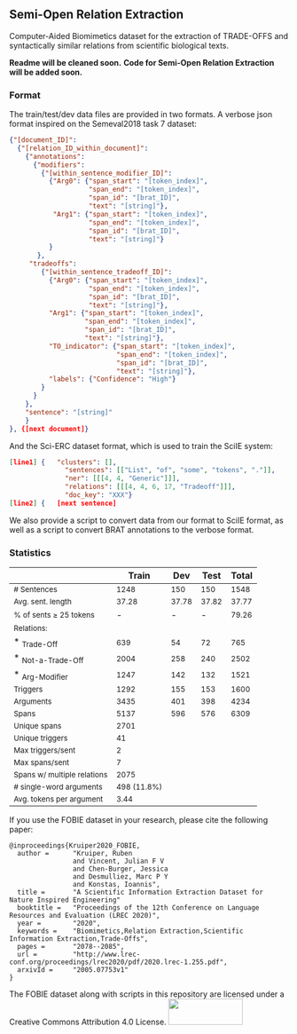 Semi-Open Relation Extraction
--

Computer-Aided Biomimetics dataset for the extraction of TRADE-OFFS and syntactically similar relations from scientific biological texts.

**Readme will be cleaned soon.**
**Code for Semi-Open Relation Extraction will be added soon.**

### Format
The train/test/dev data files are provided in two formats. A verbose json format inspired on the Semeval2018 task 7 dataset:

```json
{"[document_ID]": 
  {"[relation_ID_within_document]": 
    {"annotations": 
      {"modifiers": 
        {"[within_sentence_modifier_ID]": 
          {"Arg0": {"span_start": "[token_index]", 
                    "span_end": "[token_index]", 
                    "span_id": "[brat_ID]",  
                    "text": "[string]"}, 
           "Arg1": {"span_start": "[token_index]", 
                    "span_end": "[token_index]", 
                    "span_id": "[brat_ID]", 
                    "text": "[string]"}
          }
       }, 
     "tradeoffs": 
        {"[within_sentence_tradeoff_ID]": 
          {"Arg0": {"span_start": "[token_index]", 
                    "span_end": "[token_index]", 
                    "span_id": "[brat_ID]",  
                    "text": "[string]"}, 
          "Arg1": {"span_start": "[token_index]", 
                   "span_end": "[token_index]", 
                   "span_id": "[brat_ID]",  
                   "text": "[string]"},           
          "TO_indicator": {"span_start": "[token_index]", 
                           "span_end": "[token_index]", 
                           "span_id": "[brat_ID]",  
                           "text": "[string]"}, 
          "labels": {"Confidence": "High"}
        }
      }
    }, 
    "sentence": "[string]"
    }
}, {[next document]}
```

And the Sci-ERC dataset format, which is used to train the SciIE system:
```json
[line1] {   "clusters": [],
              "sentences": [["List", "of", "some", "tokens", "."]],
              "ner": [[[4, 4, "Generic"]]],
              "relations": [[[4, 4, 6, 17, "Tradeoff"]]],
              "doc_key": "XXX"}
[line2] {   [next sentence]
```

We also provide a script to convert data from our format to SciIE format, as well as a script to convert BRAT annotations to the verbose format.

### Statistics

|                             |  Train | Dev   | Test  | Total |
|-----------------------------|-------------|-------|-------|-------|
| <sub># Sentences</sub>                 | <sub>1248</sub>        | <sub>150</sub>   | <sub>150</sub>   | <sub>1548</sub>  |
| <sub>Avg. sent. length</sub>           | <sub>37.28</sub>       | <sub>37.78</sub> | <sub>37.82</sub> | <sub>37.77</sub> |
| <sub>% of sents ≥ 25 tokens</sub>      | -           | -     | -     | <sub>79.26</sub> |
| <sub>Relations:</sub>               |             |       |       |       |
|  * <sub>Trade-Off</sub>                 | <sub>639</sub>         | <sub>54</sub>    | <sub>72</sub>    | <sub>765</sub>   |
|  * <sub>Not-a-Trade-Off</sub>           | <sub>2004</sub>        | <sub>258</sub>   | <sub>240</sub>   | <sub>2502</sub>  |
|  * <sub>Arg-Modifier</sub>              | <sub>1247</sub>        | <sub>142</sub>   | <sub>132</sub>   | <sub>1521</sub>  |
| <sub>Triggers</sub>                    | <sub>1292</sub>        | <sub>155</sub>   | <sub>153</sub>   | <sub>1600</sub>  |
| <sub>Arguments</sub>                   | <sub>3435</sub>        | <sub>401</sub>   | <sub>398</sub>   | <sub>4234</sub>  |
| <sub>Spans</sub>                       | <sub>5137</sub>        | <sub>596</sub>   | <sub>576</sub>   | <sub>6309</sub>  |
| <sub>Unique spans</sub>                | <sub>2701</sub>        
| <sub>Unique triggers</sub>             | <sub>41 </sub>         
| <sub>Max triggers/sent</sub>           | <sub>2 </sub>          
| <sub>Max spans/sent</sub>              | <sub>7</sub>           
| <sub>Spans w/ multiple relations</sub> | <sub>2075</sub>        
| <sub># single-word arguments</sub>     | <sub>498 (11.8%) </sub>
| <sub>Avg. tokens per argument</sub>    | <sub>3.44 </sub>       


If you use the FOBIE dataset in your research, please cite the following paper:
```
@inproceedings{Kruiper2020_FOBIE,
  author =      "Kruiper, Ruben 
                and Vincent, Julian F V 
                and Chen-Burger, Jessica 
                and Desmulliez, Marc P Y 
                and Konstas, Ioannis",
  title =       "A Scientific Information Extraction Dataset for Nature Inspired Engineering"
  booktitle =   "Proceedings of the 12th Conference on Language Resources and Evaluation (LREC 2020)",
  year =        "2020",
  keywords =    "Biomimetics,Relation Extraction,Scientific Information Extraction,Trade-Offs",
  pages =       "2078--2085",
  url =         "http://www.lrec-conf.org/proceedings/lrec2020/pdf/2020.lrec-1.255.pdf",
  arxivId =     "2005.07753v1"
}
```



The FOBIE dataset along with scripts in this repository are licensed under a Creative Commons Attribution 4.0 License.
<img src="https://mirrors.creativecommons.org/presskit/buttons/88x31/png/by-sa.png" width="134" height="47">


